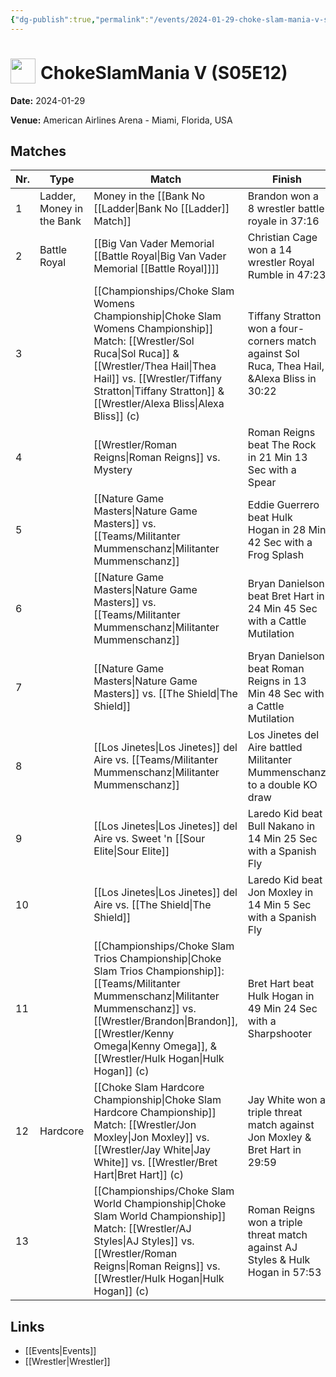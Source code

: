 ```yaml
---
{"dg-publish":true,"permalink":"/events/2024-01-29-choke-slam-mania-v-s05-e12/","title":"ChokeSlamMania V (S05E12)","noteIcon":"","created":"2025-08-11T09:30:58.378+02:00"}
---
```



# <img src="z_Images/ChokeSlam.png" width="40" style="vertical-align:bottom; margin-right:8px;">**ChokeSlamMania V (S05E12)**

**Date:** 2024-01-29

**Venue:** American Airlines Arena - Miami, Florida, USA

## Matches

| Nr. | Type | Match | Finish | Time | Rating | Score |
|-----|------|-------|--------|------|--------|-------|
| 1 | Ladder, Money in the Bank | Money in the [[Bank No [[Ladder\|Bank No [[Ladder]] Match]] | Brandon won a 8 wrestler battle royale in  37:16 | 37:16 | ★★★★1/4 | 90 |
| 2 | Battle Royal | [[Big Van Vader Memorial [[Battle Royal\|Big Van Vader Memorial [[Battle Royal]]]] | Christian Cage won a 14 wrestler Royal Rumble in  47:23 | 47:23 | ★★★★1/4 | 91 |
| 3 |  | [[Championships/Choke Slam Womens Championship\|Choke Slam Womens Championship]] Match: [[Wrestler/Sol Ruca\|Sol Ruca]] & [[Wrestler/Thea Hail\|Thea Hail]] vs. [[Wrestler/Tiffany Stratton\|Tiffany Stratton]] & [[Wrestler/Alexa Bliss\|Alexa Bliss]] (c) | Tiffany Stratton won a four-corners match against Sol Ruca, Thea Hail, &Alexa Bliss in  30:22 | 30:22 | ★★★★1/2 | 94 |
| 4 |  | [[Wrestler/Roman Reigns\|Roman Reigns]] vs. Mystery | Roman Reigns beat The Rock in 21 Min 13 Sec with a Spear | 21:13 | ★★★★1/2 | 95 |
| 5 |  | [[Nature Game Masters\|Nature Game Masters]]  vs. [[Teams/Militanter Mummenschanz\|Militanter Mummenschanz]] | Eddie Guerrero beat Hulk Hogan in 28 Min 42 Sec with a Frog Splash | 28:42 | ★★★★3/4 | 96 |
| 6 |  | [[Nature Game Masters\|Nature Game Masters]]  vs. [[Teams/Militanter Mummenschanz\|Militanter Mummenschanz]] | Bryan Danielson beat Bret Hart in 24 Min 45 Sec with a Cattle Mutilation | 24:45 | ★★★★1/2 | 92 |
| 7 |  | [[Nature Game Masters\|Nature Game Masters]]  vs. [[The Shield\|The Shield]] | Bryan Danielson beat Roman Reigns in 13 Min 48 Sec with a Cattle Mutilation | 13:48 | ★★★3/4 | 81 |
| 8 |  | [[Los Jinetes\|Los Jinetes]] del Aire vs. [[Teams/Militanter Mummenschanz\|Militanter Mummenschanz]] | Los Jinetes del Aire battled Militanter Mummenschanz to a  double KO draw | 0:00 | ★ | 55 |
| 9 |  | [[Los Jinetes\|Los Jinetes]] del Aire vs. Sweet 'n [[Sour Elite\|Sour Elite]] | Laredo Kid beat Bull Nakano in 14 Min 25 Sec with a Spanish Fly | 14:25 | ★★1/2 | 66 |
| 10 |  | [[Los Jinetes\|Los Jinetes]] del Aire vs. [[The Shield\|The Shield]] | Laredo Kid beat Jon Moxley in 14 Min 5 Sec with a Spanish Fly | 14:05 | ★★★3/4 | 81 |
| 11 |  | [[Championships/Choke Slam Trios Championship\|Choke Slam Trios Championship]]: [[Teams/Militanter Mummenschanz\|Militanter Mummenschanz]] vs. [[Wrestler/Brandon\|Brandon]], [[Wrestler/Kenny Omega\|Kenny Omega]], & [[Wrestler/Hulk Hogan\|Hulk Hogan]] (c) | Bret Hart beat Hulk Hogan in 49 Min 24 Sec with a Sharpshooter | 49:24 | ★★★★3/4 | 96 |
| 12 | Hardcore | [[Choke Slam Hardcore Championship\|Choke Slam Hardcore Championship]] Match: [[Wrestler/Jon Moxley\|Jon Moxley]] vs. [[Wrestler/Jay White\|Jay White]] vs. [[Wrestler/Bret Hart\|Bret Hart]] (c) | Jay White won a triple threat match against Jon Moxley & Bret Hart in  29:59 | 29:59 | ★★★★3/4 | 99 |
| 13 |  | [[Championships/Choke Slam World Championship\|Choke Slam World Championship]] Match: [[Wrestler/AJ Styles\|AJ Styles]] vs. [[Wrestler/Roman Reigns\|Roman Reigns]] vs. [[Wrestler/Hulk Hogan\|Hulk Hogan]] (c) | Roman Reigns won a triple threat match against AJ Styles & Hulk Hogan in  57:53 | 57:53 | ★★★★★ | 102 |

## Links
- [[Events\|Events]]
- [[Wrestler\|Wrestler]]
